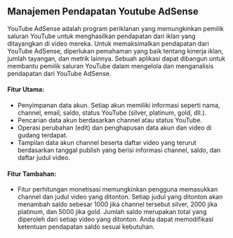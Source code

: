 <h2>Manajemen Pendapatan Youtube AdSense</h2>

<p>
  YouTube AdSense adalah program periklanan yang memungkinkan pemilik saluran YouTube untuk menghasilkan pendapatan dari iklan yang ditayangkan di video mereka. Untuk memaksimalkan pendapatan dari YouTube AdSense, diperlukan pemahaman yang baik tentang kinerja iklan, jumlah tayangan, dan metrik lainnya. Sebuah aplikasi dapat dibangun untuk membantu pemilik saluran YouTube dalam mengelola dan menganalisis pendapatan dari YouTube AdSense. 
</p>

<h4>Fitur Utama:</h4>
<ul>
  <li>
    Penyimpanan data akun. Setiap akun memiliki informasi seperti nama, channel, email, saldo, status YouTube (silver, platinum, gold, dll.).
  </li>
  <li>
    Pencarian data akun berdasarkan channel atau status YouTube.
  </li>
  <li>
    Operasi perubahan (edit) dan penghapusan data akun dan video di gudang terdapat. 
  </li>

  <li>
    Tampilan data akun channel beserta daftar video yang terurut berdasarkan tanggal publish yang berisi informasi channel, saldo, dan daftar judul video.
  </li>
</ul>

<h4>Fitur Tambahan:</h4>
<ul>
  <li>
    Fitur perhitungan monetisasi memungkinkan pengguna memasukkan channel dan judul video yang ditonton. Setiap judul yang ditonton akan menambah saldo sebesar 1000 jika channel tersebut silver, 2000 jika platinum, dan 5000 jika gold. Jumlah saldo merupakan total yang diperoleh dari setiap video yang ditonton. Anda dapat memodifikasi ketentuan pendapatan saldo sesuai kebutuhan.
  </li>
</ul>
